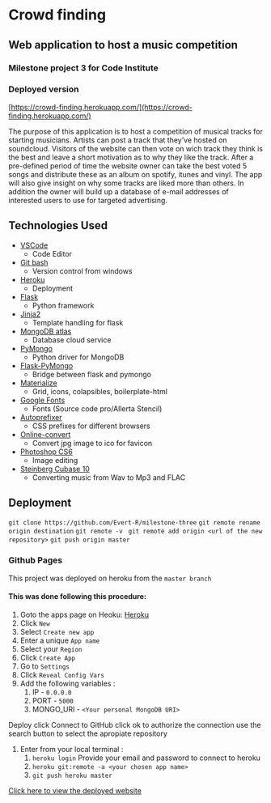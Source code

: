 # Crowd finding
## Web application to host a music competition
### Milestone project 3 for Code Institute

### Deployed version 
[https://crowd-finding.herokuapp.com/](https://crowd-finding.herokuapp.com/)

The purpose of this application is to host a competition of musical tracks for starting musicians. Artists can post a track that they’ve hosted on soundcloud. Visitors of the website can then vote on wich track they think is the best and leave a short motivation as to why they like the track. After a pre-defined period of time the website owner can take the best voted 5 songs and distribute these as an album on spotify, itunes and vinyl. The app will also give insight on why some tracks are liked more than others.  In addition the owner will build up a database of e-mail addresses of interested users to use for targeted advertising.

## Technologies Used
- [VSCode](https://code.visualstudio.com)
    - Code Editor
- [Git bash](https://gitforwindows.org)
    - Version control from windows
- [Heroku]()
    - Deployment
- [Flask](https://palletsprojects.com/p/flask)
    - Python framework
- [Jinja2](https://jinja.palletsprojects.com/en/2.11.x)
    - Template handling for flask
- [MongoDB atlas](https://www.mongodb.com)
    - Database cloud service
- [PyMongo](https://github.com/mongodb/mongo-python-driver)
    - Python driver for MongoDB
- [Flask-PyMongo](https://flask-pymongo.readthedocs.io/en/latest)
    - Bridge between flask and pymongo
- [Materialize](https://materializecss.com)
    - Grid, icons, colapsibles, boilerplate-html
- [Google Fonts](https://fonts.google.com)
    - Fonts (Source code pro/Allerta Stencil)
- [Autoprefixer](https://autoprefixer.github.io)
    - CSS prefixes for different browsers 
- [Online-convert](https://image.online-convert.com/convert-to-ico)
    - Convert jpg image to ico for favicon
- [Photoshop CS6](https://www.adobe.com/products/cs6.html)
    - Image editing 
- [Steinberg Cubase 10](https://new.steinberg.net/cubase/) 
    - Converting music from Wav to Mp3 and FLAC

## Deployment

``` git clone https://github.com/Evert-R/milestone-three ```
``` git remote rename origin destination ```
``` git remote -v ```
``` git remote add origin <url of the new repository>```
``` git push origin master ```


### Github Pages
This project was deployed on heroku from the ```master branch```

#### This was done following this procedure:
1. Goto the apps page on Heoku: [Heroku](https://dashboard.heroku.com/apps)
2. Click ```New```
3. Select ```Create new app```
4. Enter a unique ```App name```
5. Select your ```Region```
6. Click ```Create App```
7. Go to ```Settings```
8. Click ```Reveal Config Vars```
9. Add the following variables :
    1. IP           -   ```0.0.0.0```
    2. PORT         -   ```5000```
    3. MONGO_URI    -   ```<Your personal MongoDB URI>```

Deploy
click Connect to GitHub
click ok to authorize the connection
use the search button to select the apropiate repository

1. Enter from your local terminal : 
    1. ```heroku login```
            Provide your email and password to connect to heroku
    2. ```heroku git:remote -a <your chosen app name>```
    3. ```git push heroku master```


[Click here to view the deployed website](https://evert-r.github.io/milestone-one)